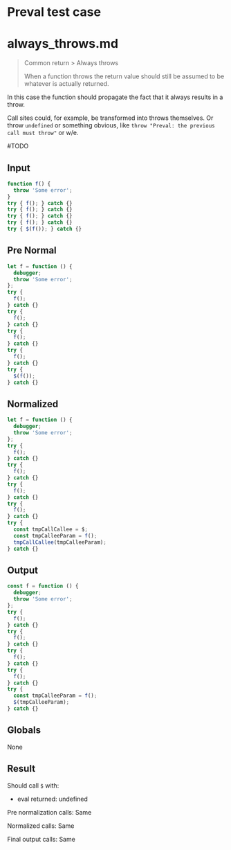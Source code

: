 # Preval test case

# always_throws.md

> Common return > Always throws
>
> When a function throws the return value should still be assumed to be whatever is actually returned.

In this case the function should propagate the fact that it always results in a throw.

Call sites could, for example, be transformed into throws themselves. Or throw `undefined` or something obvious, like `throw "Preval: the previous call must throw"` or w/e.

#TODO

## Input

`````js filename=intro
function f() {
  throw 'Some error';
}
try { f(); } catch {}
try { f(); } catch {}
try { f(); } catch {}
try { f(); } catch {}
try { $(f()); } catch {}
`````

## Pre Normal

`````js filename=intro
let f = function () {
  debugger;
  throw 'Some error';
};
try {
  f();
} catch {}
try {
  f();
} catch {}
try {
  f();
} catch {}
try {
  f();
} catch {}
try {
  $(f());
} catch {}
`````

## Normalized

`````js filename=intro
let f = function () {
  debugger;
  throw 'Some error';
};
try {
  f();
} catch {}
try {
  f();
} catch {}
try {
  f();
} catch {}
try {
  f();
} catch {}
try {
  const tmpCallCallee = $;
  const tmpCalleeParam = f();
  tmpCallCallee(tmpCalleeParam);
} catch {}
`````

## Output

`````js filename=intro
const f = function () {
  debugger;
  throw 'Some error';
};
try {
  f();
} catch {}
try {
  f();
} catch {}
try {
  f();
} catch {}
try {
  f();
} catch {}
try {
  const tmpCalleeParam = f();
  $(tmpCalleeParam);
} catch {}
`````

## Globals

None

## Result

Should call `$` with:
 - eval returned: undefined

Pre normalization calls: Same

Normalized calls: Same

Final output calls: Same
